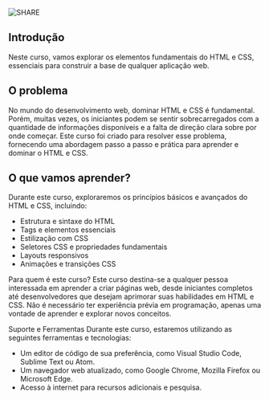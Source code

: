 ![SHARE](https://github.com/balta-io/3004/assets/965305/9df2e993-6185-4da3-9b44-13688626d25a)

## Introdução
Neste curso, vamos explorar os elementos fundamentais do HTML e CSS, essenciais para construir a base de qualquer aplicação web.

## O problema
No mundo do desenvolvimento web, dominar HTML e CSS é fundamental. Porém, muitas vezes, os iniciantes podem se sentir sobrecarregados com a quantidade de informações disponíveis e a falta de direção clara sobre por onde começar. Este curso foi criado para resolver esse problema, fornecendo uma abordagem passo a passo e prática para aprender e dominar o HTML e CSS.

## O que vamos aprender?
Durante este curso, exploraremos os princípios básicos e avançados do HTML e CSS, incluindo:
* Estrutura e sintaxe do HTML
* Tags e elementos essenciais
* Estilização com CSS
* Seletores CSS e propriedades fundamentais
* Layouts responsivos
* Animações e transições CSS

Para quem é este curso?
Este curso destina-se a qualquer pessoa interessada em aprender a criar páginas web, desde iniciantes completos até desenvolvedores que desejam aprimorar suas habilidades em HTML e CSS. Não é necessário ter experiência prévia em programação, apenas uma vontade de aprender e explorar novos conceitos.

Suporte e Ferramentas
Durante este curso, estaremos utilizando as seguintes ferramentas e tecnologias:
* Um editor de código de sua preferência, como Visual Studio Code, Sublime Text ou Atom.
* Um navegador web atualizado, como Google Chrome, Mozilla Firefox ou Microsoft Edge.
* Acesso à internet para recursos adicionais e pesquisa.

